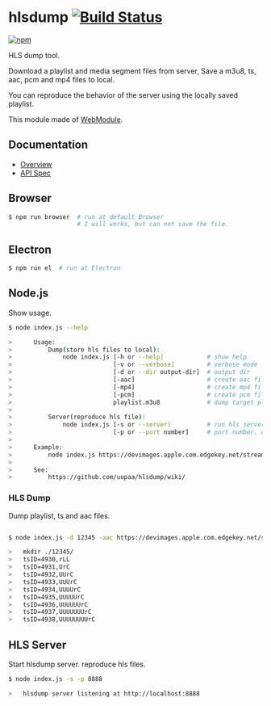 # hlsdump [![Build Status](https://travis-ci.org/uupaa/hlsdump.svg)](https://travis-ci.org/uupaa/hlsdump)

[![npm](https://nodei.co/npm/uupaa.hlsdump.svg?downloads=true&stars=true)](https://nodei.co/npm/uupaa.hlsdump/)

HLS dump tool.

Download a playlist and media segment files from server, Save a m3u8, ts, aac, pcm and mp4 files to local.

You can reproduce the behavior of the server using the locally saved playlist.

This module made of [WebModule](https://github.com/uupaa/WebModule).

## Documentation
- [Overview](https://github.com/uupaa/hlsdump/wiki/)
- [API Spec](https://github.com/uupaa/hlsdump/wiki/HLSDump)

## Browser

```sh
$ npm run browser  # run at default Browser
                   # I will works, but can not save the file.
```

## Electron

```sh
$ npm run el  # run at Electron
```

## Node.js

Show usage.

```sh
$ node index.js --help

>      Usage:
>          Dump(store hls files to local):
>              node index.js [-h or --help]            # show help
>                            [-v or --verbose]         # verbose mode
>                            [-d or --dir output-dir]  # output dir
>                            [-aac]                    # create aac files
>                            [-mp4]                    # create mp4 files
>                            [-pcm]                    # create pcm files
>                            playlist.m3u8             # dump target playlist eg: http://example.com/playlist.m3u8
>
>          Server(reproduce hls file):
>              node index.js [-s or --server]          # run hls server
>                            [-p or --port number]     # port number. default 8888
>
>      Example:
>          node index.js https://devimages.apple.com.edgekey.net/streaming/examples/bipbop_4x3/bipbop_4x3_variant.m3u8
>
>      See:
>          https://github.com/uupaa/hlsdump/wiki/
```


### HLS Dump

Dump playlist, ts and aac files.

```sh

$ node index.js -d 12345 -aac https://devimages.apple.com.edgekey.net/streaming/examples/bipbop_4x3/bipbop_4x3_variant.m3u8

>   mkdir ./12345/
>   tsID=4930,rLL
>   tsID=4931,UrC
>   tsID=4932,UUrC
>   tsID=4933,UUUrC
>   tsID=4934,UUUUrC
>   tsID=4935,UUUUUrC
>   tsID=4936,UUUUUUrC
>   tsID=4937,UUUUUUUrC
>   tsID=4938,UUUUUUUUrC
```

## HLS Server

Start hlsdump server. reproduce hls files.

```sh
$ node index.js -s -p 8888

>   hlsdump server listening at http://localhost:8888
```














